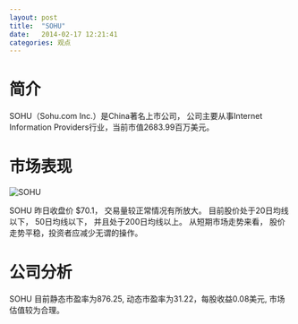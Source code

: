 ```yaml
---
layout: post
title:  "SOHU"
date:   2014-02-17 12:21:41
categories: 观点
---
```


# 简介
SOHU（Sohu.com Inc.）是China著名上市公司，
公司主要从事Internet Information Providers行业，当前市值2683.99百万美元。

# 市场表现

![SOHU](http://finviz.com/chart.ashx?t=SOHU&ty=c&ta=1&p=d&s=l)

SOHU 昨日收盘价 $70.1，
交易量较正常情况有所放大。
目前股价处于20日均线以下，
50日均线以下，
并且处于200日均线以上。
从短期市场走势来看，
股价走势平稳，投资者应减少无谓的操作。

# 公司分析
SOHU 目前静态市盈率为876.25, 动态市盈率为31.22，每股收益0.08美元,
市场估值较为合理。

